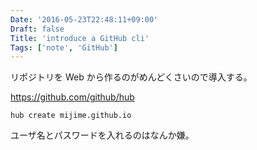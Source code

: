 ```yaml
---
Date: '2016-05-23T22:48:11+09:00'
Draft: false
Title: 'introduce a GitHub cli'
Tags: ['note', 'GitHub']
---
```


リポジトリを Web から作るのがめんどくさいので導入する。

https://github.com/github/hub

`hub create mijime.github.io`

ユーザ名とパスワードを入れるのはなんか嫌。
